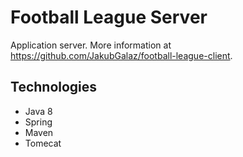 # Football League Server

Application server. More information at https://github.com/JakubGalaz/football-league-client. 

## Technologies
* Java 8
* Spring
* Maven 
* Tomecat
